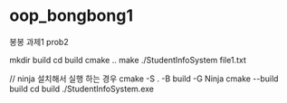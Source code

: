 # oop_bongbong1
봉봉 과제1 prob2

mkdir build 
cd build
cmake ..
make
./StudentInfoSystem file1.txt



// ninja 설치해서 실행 하는 경우
cmake -S . -B build -G Ninja
cmake --build build
cd build
./StudentInfoSystem.exe